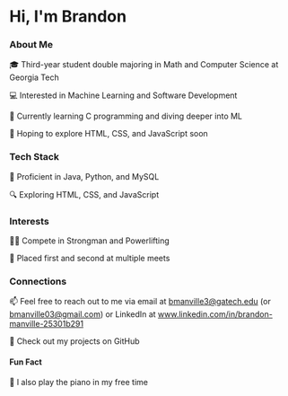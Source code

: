 # Hi, I'm Brandon
### About Me
🎓 Third-year student double majoring in Math and Computer Science at Georgia Tech

💻 Interested in Machine Learning and Software Development

🌱 Currently learning C programming and diving deeper into ML

🚀 Hoping to explore HTML, CSS, and JavaScript soon
### Tech Stack
💼 Proficient in Java, Python, and MySQL

🔍 Exploring HTML, CSS, and JavaScript

### Interests
🏋️‍♂️ Compete in Strongman and Powerlifting

🥇 Placed first and second at multiple meets

### Connections
📫 Feel free to reach out to me via email at bmanville3@gatech.edu (or bmanville03@gmail.com) or LinkedIn at www.linkedin.com/in/brandon-manville-25301b291

💬 Check out my projects on GitHub
#### Fun Fact
🎵 I also play the piano in my free time
